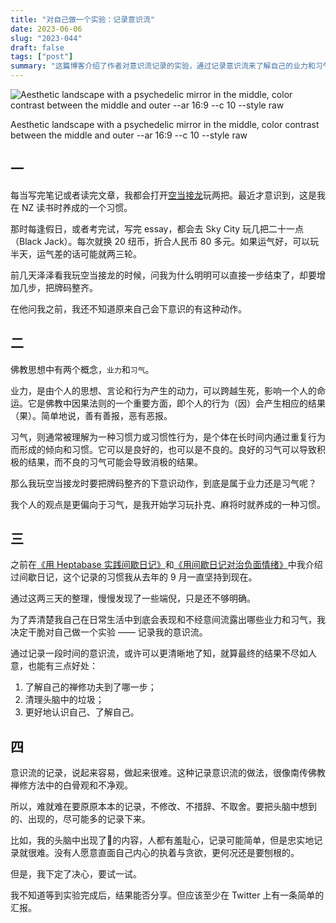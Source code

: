 ```yaml
---
title: "对自己做一个实验：记录意识流"
date: 2023-06-06
slug: "2023-044"
draft: false
tags: ["post"]
summary: "这篇博客介绍了作者对意识流记录的实验，通过记录意识流来了解自己的业力和习气，清理头脑中的垃圾，更好地认识自己。作者解释了佛教中的业力和习气概念，并说明了记录意识流的难点在于要忠实记录，不修改、不措辞、不取舍。"
---
```


![Aesthetic landscape with a psychedelic mirror in the middle, color contrast between the middle and outer --ar 16:9 --c 10 --style raw](https://cos.justgoidea.com/justgoidea/uPic/2023/06/06/3cb0qI.png)

Aesthetic landscape with a psychedelic mirror in the middle, color contrast between the middle and outer --ar 16:9 --c 10 --style raw

## 一

每当写完笔记或者读完文章，我都会打开[空当接龙](https://online-solitaire.com/zh/freecell)玩两把。最近才意识到，这是我在 NZ 读书时养成的一个习惯。

那时每逢假日，或者考完试，写完 essay，都会去 Sky City 玩几把二十一点（Black Jack）。每次就换 20 纽币，折合人民币 80 多元。如果运气好，可以玩半天，运气差的话可能就两三轮。

前几天泽泽看我玩空当接龙的时候，问我为什么明明可以直接一步结束了，却要增加几步，把牌码整齐。

在他问我之前，我还不知道原来自己会下意识的有这种动作。

## 二

佛教思想中有两个概念，`业力`和`习气`。

业力，是由个人的思想、言论和行为产生的动力，可以跨越生死，影响一个人的命运。它是佛教中因果法则的一个重要方面，即个人的行为（因）会产生相应的结果（果）。简单地说，善有善报，恶有恶报。

习气，则通常被理解为一种习惯力或习惯性行为，是个体在长时间内通过重复行为而形成的倾向和习惯。它可以是良好的，也可以是不良的。良好的习气可以导致积极的结果，而不良的习气可能会导致消极的结果。

那么我玩空当接龙时要把牌码整齐的下意识动作，到底是属于业力还是习气呢？

我个人的观点是更偏向于习气，是我开始学习玩扑克、麻将时就养成的一种习惯。

## 三

之前在[《用 Heptabase 实践间歇日记》](https://www.justgoidea.com/2022-013)和[《用间歇日记对治负面情绪》](https://xiaobot.net/post/26b6290f-a022-41ee-8e78-3560f5ea3b50)中我介绍过间歇日记，这个记录的习惯我从去年的 9 月一直坚持到现在。

通过这两三天的整理，慢慢发现了一些端倪，只是还不够明确。

为了弄清楚我自己在日常生活中到底会表现和不经意间流露出哪些业力和习气，我决定干脆对自己做一个实验 —— 记录我的意识流。

通过记录一段时间的意识流，或许可以更清晰地了知，就算最终的结果不尽如人意，也能有三点好处：

1. 了解自己的禅修功夫到了哪一步；
2. 清理头脑中的垃圾；
3. 更好地认识自己、了解自己。

## 四

意识流的记录，说起来容易，做起来很难。这种记录意识流的做法，很像南传佛教禅修方法中的白骨观和不净观。

所以，难就难在要原原本本的记录，不修改、不措辞、不取舍。要把头脑中想到的、出现的，尽可能多的记录下来。

比如，我的头脑中出现了🔞的内容，人都有羞耻心，记录可能简单，但是忠实地记录就很难。没有人愿意直面自己内心的执着与贪欲，更何况还是要刨根的。

但是，我下定了决心，要试一试。

我不知道等到实验完成后，结果能否分享。但应该至少在 Twitter 上有一条简单的汇报。
